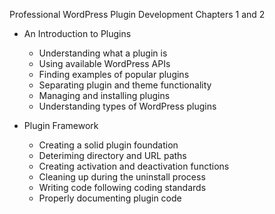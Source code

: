 Professional WordPress Plugin Development Chapters 1 and 2

- An Introduction to Plugins
   - Understanding what a plugin is
   - Using available WordPress APIs
   - Finding examples of popular plugins
   - Separating plugin and theme functionality
   - Managing and installing plugins
   - Understanding types of WordPress plugins 
   
- Plugin Framework
   - Creating a solid plugin foundation
   - Deteriming directory and URL paths
   - Creating activation and deactivation functions
   - Cleaning up during the uninstall process
   - Writing code following coding standards
   - Properly documenting plugin code